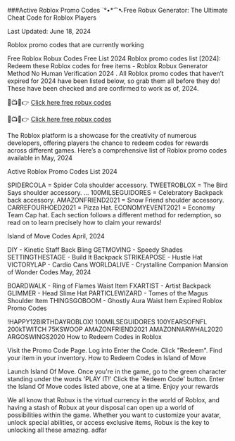 ###Active Roblox Promo Codes ˋ°•*⁀➷Free Robux Generator: The Ultimate Cheat Code for Roblox Players 

Last Updated: June 18, 2024

Roblox promo codes that are currently working

Free Roblox Robux Codes Free List 2024 Roblox promo codes list [2024]: Redeem these Roblox codes for free items - Roblox Robux Generator Method No Human Verification 2024 . All Roblox promo codes that haven’t expired for 2024 have been listed below, so grab them all before they do! These have been checked and are confirmed to work as of, 2024.


🔴📺📱👉 [Click here free robux codes](https://birabiru.com/roblox)

🔴📺📱👉 [Click here free robux codes](https://birabiru.com/roblox)


The Roblox platform is a showcase for the creativity of numerous developers, offering players the chance to redeem codes for rewards across different games. Here’s a comprehensive list of Roblox promo codes available in May, 2024

Active Roblox Promo Codes List 2024

SPIDERCOLA = Spider Cola shoulder accessory.
TWEETROBLOX = The Bird Says shoulder accessory. ...
100MILSEGUIDORES = Celebratory Backpack back accessory.
AMAZONFRIEND2021 = Snow Friend shoulder accessory.
CARREFOURHOED2021 = Pizza Hat.
ECONOMYEVENT2021 = Economy Team Cap hat.
Each section follows a different method for redemption, so read on to learn precisely how to claim your rewards!

Island of Move Codes April, 2024

DIY - Kinetic Staff Back Bling
GETMOVING - Speedy Shades
SETTINGTHESTAGE - Build It Backpack
STRIKEAPOSE - Hustle Hat
VICTORYLAP - Cardio Cans
WORLDALIVE - Crystalline Companion
Mansion of Wonder Codes May, 2024

BOARDWALK - Ring of Flames Waist Item
FXARTIST - Artist Backpack
GLIMMER - Head Slime Hat
PARTICLEWIZARD - Tomes of the Magus Shoulder Item
THINGSGOBOOM - Ghostly Aura Waist Item
Expired Roblox Promo Codes

!HAPPY12BIRTHDAYROBLOX!
100MILSEGUIDORES
100YEARSOFNFL
200kTWITCH
75KSWOOP
AMAZONFRIEND2021
AMAZONNARWHAL2020
ARGOSWINGS2020
How to Redeem Codes in Roblox

Visit the Promo Code Page.
Log into
Enter the Code.
Click "Redeem".
Find your item in your inventory.
How to Redeem Codes in Island of Move

Launch Island Of Move.
Once you're in the game, go to the green character standing under the words 'PLAY IT!'
Click the 'Redeem Code' button.
Enter the Island Of Move codes listed above, one at a time.
Enjoy your rewards

We all know that Robux is the virtual currency in the world of Roblox, and having a stash of Robux at your disposal can open up a world of possibilities within the game. Whether you want to customize your avatar, unlock special abilities, or access exclusive items, Robux is the key to unlocking all these amazing. adfar

